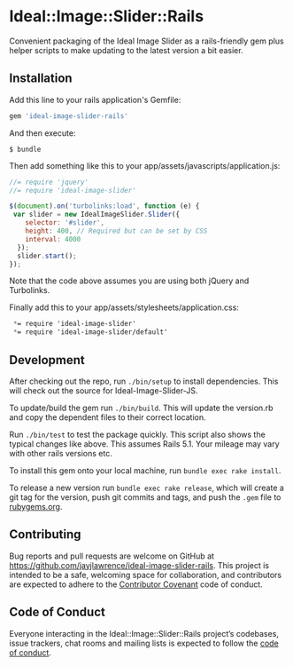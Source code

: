 # Ideal::Image::Slider::Rails

Convenient packaging of the Ideal Image Slider as a rails-friendly gem plus helper
scripts to make updating to the latest version a bit easier.

## Installation

Add this line to your rails application's Gemfile:

```ruby
gem 'ideal-image-slider-rails'
```

And then execute:

    $ bundle

Then add something like this to your app/assets/javascripts/application.js:

```javascript
//= require 'jquery'
//= require 'ideal-image-slider'

$(document).on('turbolinks:load', function (e) {
 var slider = new IdealImageSlider.Slider({
    selector: '#slider',
    height: 400, // Required but can be set by CSS
    interval: 4000
  });
  slider.start();
});
```

Note that the code above assumes you are using both jQuery and Turbolinks.

Finally add this to your app/assets/stylesheets/application.css:

```css
 *= require 'ideal-image-slider'
 *= require 'ideal-image-slider/default'
```

## Development

After checking out the repo, run `./bin/setup` to install dependencies. This will check out
the source for  Ideal-Image-Slider-JS.

To update/build the gem run `./bin/build`. This will update the version.rb and copy the dependent
files to their correct location.

Run `./bin/test` to test the package quickly. This script also shows the typical changes like above. This assumes 
Rails 5.1. Your mileage may vary with other rails versions etc.

To install this gem onto your local machine, run `bundle exec rake install`. 

To release a new version run `bundle exec rake release`, which will create a git tag for the version, push git commits and tags, and push the `.gem` file to [rubygems.org](https://rubygems.org).

## Contributing

Bug reports and pull requests are welcome on GitHub at https://github.com/jayjlawrence/ideal-image-slider-rails. This project is intended to be a safe, welcoming space for collaboration, and contributors are expected to adhere to the [Contributor Covenant](http://contributor-covenant.org) code of conduct.

## Code of Conduct

Everyone interacting in the Ideal::Image::Slider::Rails project’s codebases, issue trackers, chat rooms and mailing lists is expected to follow the [code of conduct](https://github.com/[USERNAME]/ideal-image-slider-rails/blob/master/CODE_OF_CONDUCT.md).
